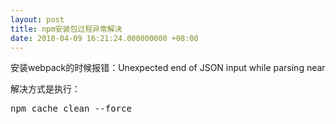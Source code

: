 ```yaml
---
layout: post
title: npm安装包过程异常解决
date: 2018-04-09 16:21:24.000000000 +08:00
---
```


安装webpack的时候报错：Unexpected end of JSON input while parsing near

解决方式是执行：

<pre class="prettyprint">
npm cache clean --force
</pre>